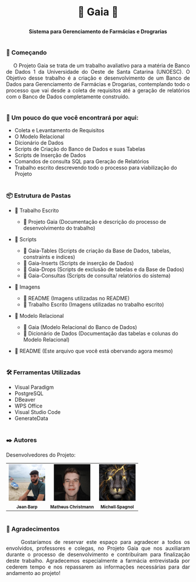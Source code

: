 # <p align="center"> <strong> 💊  Gaia  💉 </strong> </p>

<p align="center"> <strong> Sistema para Gerenciamento de Farmácias e Drograrias </strong> </center> </p>

#

### 🚀 Começando 
<p align="justify">
&nbsp&nbsp&nbsp&nbsp
O Projeto Gaia se trata de um trabalho avaliativo para a matéria de Banco de Dados 1 da Universidade do Oeste de Santa Catarina (UNOESC). O Objetivo desse trabalho é a criação e desenvolvimento de um Banco de Dados para Gerenciamento de Farmácias e Drogarias, contemplando todo o processo que vai desde a coleta de requisitos até a geração de relatórios com o Banco de Dados completamente construído.
</p>

#

### 🔎 Um pouco do que você encontrará por aqui:
- Coleta e Levantamento de Requisitos
- O Modelo Relacional
- Dicionário de Dados
- Scripts de Criação do Banco de Dados e suas Tabelas
- Scripts de Inserção de Dados
- Comandos de consulta SQL para Geração de Relatórios
- Trabalho escrito descrevendo todo o processo para viabilização do Projeto

#

### 📦 Estrutura de Pastas

- 📁 Trabalho Escrito
  - 📄 Projeto Gaia (Documentação e descrição do processo de desenvolvimento do trabalho)

- 📁 Scripts
  - 📄 Gaia-Tables (Scripts de criação da Base de Dados, tabelas, constraints e índices)
  - 📄 Gaia-Inserts (Scripts de inserção de Dados)
  - 📄 Gaia-Drops (Scripts de exclusão de tabelas e da Base de Dados)
  - 📄 Gaia-Consultas (Scripts de consulta/ relatórios do sistema)
  
- 📁 Imagens
  - 📁 README (Imagens utilizadas no README)
  - 📁 Trabalho Escrito (Imagens utilizadas no trabalho escrito)
  
- 📁 Modelo Relacional
  - 📄 Gaia (Modelo Relacional do Banco de Dados)
  - 📄 Dicionário de Dados (Documentação das tabelas e colunas do Modelo Relacional)
  
- 📄 README (Este arquivo que você está obervando agora mesmo)

#

### 🛠️ Ferramentas Utilizadas

- Visual Paradigm
- PostgreSQL
- DBeaver
- WPS Office
- Visual Studio Code
- GenerateData

#

### ✒️ Autores

Desenvolvedores do Projeto:

<table>
  <tr>
    <td align="center">
      <a href="#">
        <img src="https://github.com/MatheusChristmann/Banco_de_Dados-Gaia/blob/main/Imagens/README/Jean.jpg" width="100px;" alt="Jean"/><br>
        <sub>
          <b>Jean Barp</b>
        </sub>
      </a>
    </td>
    <td align="center">
      <a href="#">
        <img src="https://github.com/MatheusChristmann/Banco_de_Dados-Gaia/blob/main/Imagens/README/Matheus.jpg" width="100px;" alt="Matheus"/><br>
        <sub>
          <b>Matheus Christmann</b>
        </sub>
      </a>
    </td>
    <td align="center">
      <a href="#">
        <img src="https://github.com/MatheusChristmann/Banco_de_Dados-Gaia/blob/main/Imagens/README/Michel.jpg" width="100px;" alt="Michell"/><br>
        <sub>
          <b>Michell Spagnol</b>
        </sub>
      </a>
    </td>
  </tr>
</table>

#

### 🎁 Agradecimentos

<p align="justify">
&nbsp&nbsp&nbsp&nbsp
Gostaríamos de reservar este espaço para agradecer a todos os envolvidos, professores e colegas, no Projeto Gaia que nos auxiliaram durante o processo de desenvolvimento e contribuíram para finalização deste trabalho. Agradecemos especialmente a farmácia entrevistada por cederem tempo e nos repassarem as informações necessárias para dar andamento ao projeto!
</p>


